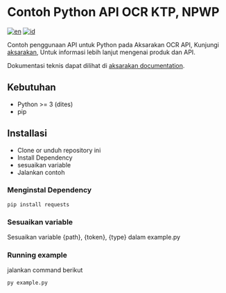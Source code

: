 # Contoh Python API OCR KTP, NPWP

[![en](https://img.shields.io/badge/lang-en-red.svg)][3]
[![id](https://img.shields.io/badge/lang-id-red.svg)][4]

Contoh penggunaan API untuk Python pada Aksarakan OCR API,
Kunjungi [aksarakan][1], Untuk informasi lebih lanjut mengenai produk dan API.

Dokumentasi teknis dapat dilihat di [aksarakan documentation][2].

## Kebutuhan
- Python >= 3 (dites)
- pip

## Installasi
- Clone or unduh repository ini
- Install Dependency
- sesuaikan variable
- Jalankan contoh

### Menginstal Dependency
```
pip install requests
```

### Sesuaikan variable
Sesuaikan variable {path}, {token}, {type} dalam example.py

### Running example
jalankan command berikut
```
py example.py
```

[1]: https://www.google.com
[2]: https://aksarakan.com/document
[3]: https://github.com/aksarakan/example-python/blob/master/README.md
[4]: https://github.com/aksarakan/example-python/blob/master/README.id.md
